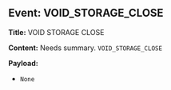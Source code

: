 ## Event: VOID_STORAGE_CLOSE

**Title:** VOID STORAGE CLOSE

**Content:**
Needs summary.
`VOID_STORAGE_CLOSE`

**Payload:**
- `None`